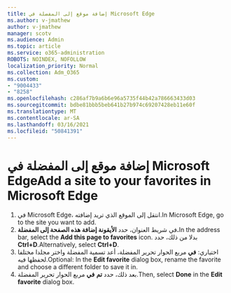 ```yaml
---
title: إضافة موقع إلى المفضلة في Microsoft Edge
ms.author: v-jmathew
author: v-jmathew
manager: scotv
ms.audience: Admin
ms.topic: article
ms.service: o365-administration
ROBOTS: NOINDEX, NOFOLLOW
localization_priority: Normal
ms.collection: Adm_O365
ms.custom:
- "9004433"
- "8258"
ms.openlocfilehash: c286af7b9a6b6e96a5735f44b42a786663433d03
ms.sourcegitcommit: bdbe81bbb5beb641b27b974c69207428eb11e60f
ms.translationtype: MT
ms.contentlocale: ar-SA
ms.lasthandoff: 03/16/2021
ms.locfileid: "50841391"
---
```

# <a name="add-a-site-to-your-favorites-in-microsoft-edge"></a><span data-ttu-id="3c3ad-102">إضافة موقع إلى المفضلة في Microsoft Edge</span><span class="sxs-lookup"><span data-stu-id="3c3ad-102">Add a site to your favorites in Microsoft Edge</span></span>

1. <span data-ttu-id="3c3ad-103">في Microsoft Edge، انتقل إلى الموقع الذي تريد إضافته.</span><span class="sxs-lookup"><span data-stu-id="3c3ad-103">In Microsoft Edge, go to the site you want to add.</span></span>
2. <span data-ttu-id="3c3ad-104">في شريط العنوان، حدد **الأيقونة إضافة هذه الصفحة إلى المفضلة.**</span><span class="sxs-lookup"><span data-stu-id="3c3ad-104">In the address bar, select the **Add this page to favorites** icon.</span></span> <span data-ttu-id="3c3ad-105">بدلا من ذلك، حدد **Ctrl+D**.</span><span class="sxs-lookup"><span data-stu-id="3c3ad-105">Alternatively, select **Ctrl+D**.</span></span>
3. <span data-ttu-id="3c3ad-106">اختياري: **في** مربع الحوار تحرير المفضلة، أعد تسمية المفضلة واختر مجلدا مختلفا لحفظها فيه.</span><span class="sxs-lookup"><span data-stu-id="3c3ad-106">Optional: In the **Edit favorite** dialog box, rename the favorite and choose a different folder to save it in.</span></span>
4. <span data-ttu-id="3c3ad-107">بعد ذلك، حدد **تم** **في** مربع الحوار تحرير المفضلة.</span><span class="sxs-lookup"><span data-stu-id="3c3ad-107">Then, select **Done** in the **Edit favorite** dialog box.</span></span>
